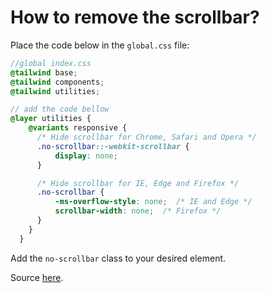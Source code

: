 # How to remove the scrollbar?

Place the code below in the `global.css` file:
```scss
//global index.css
@tailwind base;
@tailwind components;
@tailwind utilities;

// add the code bellow
@layer utilities {
    @variants responsive {
      /* Hide scrollbar for Chrome, Safari and Opera */
      .no-scrollbar::-webkit-scrollbar {
          display: none;
      }

      /* Hide scrollbar for IE, Edge and Firefox */
      .no-scrollbar {
          -ms-overflow-style: none;  /* IE and Edge */
          scrollbar-width: none;  /* Firefox */
      }
    }
  }
```

Add the `no-scrollbar` class to your desired element.

Source [here](https://dev.to/derick1530/how-to-create-scrollable-element-in-tailwind-without-a-scrollbar-4mbd).